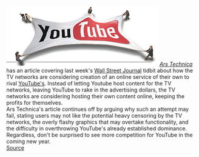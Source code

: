 [![](060930_YouTube_xtrawide.jpg)](http://bp2.blogger.com/_kfv2ADnjgQg/RYRv1B6ghDI/AAAAAAAAAD4/0aNPSFpTMo8/s1600-h/060930_YouTube_xtrawide.jpg) *[Ars Technica](http://arstechnica.com/news.ars/post/20061215-8432.html)* has an article covering last week's [Wall Street Journal](http://online.wsj.com/public/article/SB116562879957245276-eyl_PnGBYErUBgbZ3298yJ4pQSo_20061216.html) tidbit about how the TV networks are considering creation of an online service of their own to rival [YouTube's](http://youtube.com/). Instead of letting Youtube host content for the TV networks, leaving YouTube to rake in the advertising dollars, the TV networks are considering hosting their own content online, keeping the profits for themselves.   
Ars Technica's article continues off by arguing why such an attempt may fail, stating users may not like the potential heavy censoring by the TV networks, the overly flashy graphics that may overtake functionality, and the difficulty in overthrowing YouTube's already established dominance. Regardless, don't be surprised to see more competition for YouTube in the coming new year.   
[Source](http://arstechnica.com/news.ars/post/20061215-8432.html)